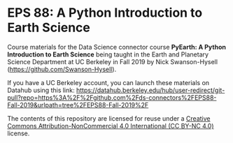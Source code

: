 # EPS 88: A Python Introduction to Earth Science
Course materials for the Data Science connector course **PyEarth: A Python Introduction to Earth Science** being taught in the Earth and Planetary Science Department at UC Berkeley in Fall 2019 by Nick Swanson-Hysell (https://github.com/Swanson-Hysell).

If you have a UC Berkeley account, you can launch these materials on Datahub using this link: https://datahub.berkeley.edu/hub/user-redirect/git-pull?repo=https%3A%2F%2Fgithub.com%2Fds-connectors%2FEPS88-Fall-2019&urlpath=tree%2FEPS88-Fall-2019%2F

The contents of this repository are licensed for reuse under a [Creative Commons Attribution-NonCommercial 4.0 International (CC BY-NC 4.0)](http://creativecommons.org/licenses/by-nc/4.0/) license.
